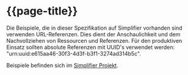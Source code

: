 # {{page-title}}

Die Beispiele, die in dieser Spezifikation auf Simplifier vorhanden sind verwenden URL-Referenzen. Dies dient der Anschaulichkeit und dem Nachvollziehen von Ressourcen und Referenzen. Für den produktiven Einsatz sollten absolute Referenzen mit UUID's verwendet werden: "urn:uuid:e615aa46-30f3-4d3f-b3f1-3274ad314b5c".

Beispiele befinden sich im [Simplifier Projekt](https://simplifier.net/erezept-servicerequest/~resources?category=Example&exampletype=Bundle&sortBy=RankScore_desc).